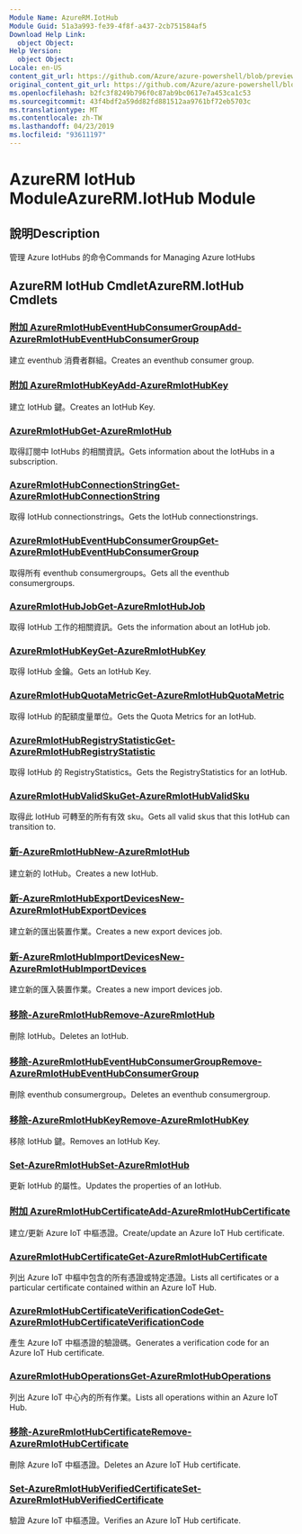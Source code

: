```yaml
---
Module Name: AzureRM.IotHub
Module Guid: 51a3a993-fe39-4f8f-a437-2cb751584af5
Download Help Link:
  object Object: 
Help Version:
  object Object: 
Locale: en-US
content_git_url: https://github.com/Azure/azure-powershell/blob/preview/src/ResourceManager/IotHub/Commands.IotHub/help/AzureRM.IotHub.md
original_content_git_url: https://github.com/Azure/azure-powershell/blob/preview/src/ResourceManager/IotHub/Commands.IotHub/help/AzureRM.IotHub.md
ms.openlocfilehash: b2fc3f8249b796f0c87ab9bc0617e7a453ca1c53
ms.sourcegitcommit: 43f4bdf2a59dd82fd881512aa9761bf72eb5703c
ms.translationtype: MT
ms.contentlocale: zh-TW
ms.lasthandoff: 04/23/2019
ms.locfileid: "93611197"
---
```

# <span data-ttu-id="94681-101">AzureRM IotHub Module</span><span class="sxs-lookup"><span data-stu-id="94681-101">AzureRM.IotHub Module</span></span>
## <span data-ttu-id="94681-102">說明</span><span class="sxs-lookup"><span data-stu-id="94681-102">Description</span></span>
<span data-ttu-id="94681-103">管理 Azure IotHubs 的命令</span><span class="sxs-lookup"><span data-stu-id="94681-103">Commands for Managing Azure IotHubs</span></span>

## <span data-ttu-id="94681-104">AzureRM IotHub Cmdlet</span><span class="sxs-lookup"><span data-stu-id="94681-104">AzureRM.IotHub Cmdlets</span></span>
### [<span data-ttu-id="94681-105">附加 AzureRmIotHubEventHubConsumerGroup</span><span class="sxs-lookup"><span data-stu-id="94681-105">Add-AzureRmIotHubEventHubConsumerGroup</span></span>](Add-AzureRmIotHubEventHubConsumerGroup.md)
<span data-ttu-id="94681-106">建立 eventhub 消費者群組。</span><span class="sxs-lookup"><span data-stu-id="94681-106">Creates an eventhub consumer group.</span></span>

### [<span data-ttu-id="94681-107">附加 AzureRmIotHubKey</span><span class="sxs-lookup"><span data-stu-id="94681-107">Add-AzureRmIotHubKey</span></span>](Add-AzureRmIotHubKey.md)
<span data-ttu-id="94681-108">建立 IotHub 鍵。</span><span class="sxs-lookup"><span data-stu-id="94681-108">Creates an IotHub Key.</span></span>

### [<span data-ttu-id="94681-109">AzureRmIotHub</span><span class="sxs-lookup"><span data-stu-id="94681-109">Get-AzureRmIotHub</span></span>](Get-AzureRmIotHub.md)
<span data-ttu-id="94681-110">取得訂閱中 IotHubs 的相關資訊。</span><span class="sxs-lookup"><span data-stu-id="94681-110">Gets information about the IotHubs in a subscription.</span></span>

### [<span data-ttu-id="94681-111">AzureRmIotHubConnectionString</span><span class="sxs-lookup"><span data-stu-id="94681-111">Get-AzureRmIotHubConnectionString</span></span>](Get-AzureRmIotHubConnectionString.md)
<span data-ttu-id="94681-112">取得 IotHub connectionstrings。</span><span class="sxs-lookup"><span data-stu-id="94681-112">Gets the IotHub connectionstrings.</span></span>

### [<span data-ttu-id="94681-113">AzureRmIotHubEventHubConsumerGroup</span><span class="sxs-lookup"><span data-stu-id="94681-113">Get-AzureRmIotHubEventHubConsumerGroup</span></span>](Get-AzureRmIotHubEventHubConsumerGroup.md)
<span data-ttu-id="94681-114">取得所有 eventhub consumergroups。</span><span class="sxs-lookup"><span data-stu-id="94681-114">Gets all the eventhub consumergroups.</span></span>

### [<span data-ttu-id="94681-115">AzureRmIotHubJob</span><span class="sxs-lookup"><span data-stu-id="94681-115">Get-AzureRmIotHubJob</span></span>](Get-AzureRmIotHubJob.md)
<span data-ttu-id="94681-116">取得 IotHub 工作的相關資訊。</span><span class="sxs-lookup"><span data-stu-id="94681-116">Gets the information about an IotHub job.</span></span>

### [<span data-ttu-id="94681-117">AzureRmIotHubKey</span><span class="sxs-lookup"><span data-stu-id="94681-117">Get-AzureRmIotHubKey</span></span>](Get-AzureRmIotHubKey.md)
<span data-ttu-id="94681-118">取得 IotHub 金鑰。</span><span class="sxs-lookup"><span data-stu-id="94681-118">Gets an IotHub Key.</span></span>

### [<span data-ttu-id="94681-119">AzureRmIotHubQuotaMetric</span><span class="sxs-lookup"><span data-stu-id="94681-119">Get-AzureRmIotHubQuotaMetric</span></span>](Get-AzureRmIotHubQuotaMetric.md)
<span data-ttu-id="94681-120">取得 IotHub 的配額度量單位。</span><span class="sxs-lookup"><span data-stu-id="94681-120">Gets the Quota Metrics for an IotHub.</span></span>

### [<span data-ttu-id="94681-121">AzureRmIotHubRegistryStatistic</span><span class="sxs-lookup"><span data-stu-id="94681-121">Get-AzureRmIotHubRegistryStatistic</span></span>](Get-AzureRmIotHubRegistryStatistic.md)
<span data-ttu-id="94681-122">取得 IotHub 的 RegistryStatistics。</span><span class="sxs-lookup"><span data-stu-id="94681-122">Gets the RegistryStatistics for an IotHub.</span></span>

### [<span data-ttu-id="94681-123">AzureRmIotHubValidSku</span><span class="sxs-lookup"><span data-stu-id="94681-123">Get-AzureRmIotHubValidSku</span></span>](Get-AzureRmIotHubValidSku.md)
<span data-ttu-id="94681-124">取得此 IotHub 可轉至的所有有效 sku。</span><span class="sxs-lookup"><span data-stu-id="94681-124">Gets all valid skus that this IotHub can transition to.</span></span>

### [<span data-ttu-id="94681-125">新-AzureRmIotHub</span><span class="sxs-lookup"><span data-stu-id="94681-125">New-AzureRmIotHub</span></span>](New-AzureRmIotHub.md)
<span data-ttu-id="94681-126">建立新的 IotHub。</span><span class="sxs-lookup"><span data-stu-id="94681-126">Creates a new IotHub.</span></span>

### [<span data-ttu-id="94681-127">新-AzureRmIotHubExportDevices</span><span class="sxs-lookup"><span data-stu-id="94681-127">New-AzureRmIotHubExportDevices</span></span>](New-AzureRmIotHubExportDevices.md)
<span data-ttu-id="94681-128">建立新的匯出裝置作業。</span><span class="sxs-lookup"><span data-stu-id="94681-128">Creates a new export devices job.</span></span>

### [<span data-ttu-id="94681-129">新-AzureRmIotHubImportDevices</span><span class="sxs-lookup"><span data-stu-id="94681-129">New-AzureRmIotHubImportDevices</span></span>](New-AzureRmIotHubImportDevices.md)
<span data-ttu-id="94681-130">建立新的匯入裝置作業。</span><span class="sxs-lookup"><span data-stu-id="94681-130">Creates a new import devices job.</span></span>

### [<span data-ttu-id="94681-131">移除-AzureRmIotHub</span><span class="sxs-lookup"><span data-stu-id="94681-131">Remove-AzureRmIotHub</span></span>](Remove-AzureRmIotHub.md)
<span data-ttu-id="94681-132">刪除 IotHub。</span><span class="sxs-lookup"><span data-stu-id="94681-132">Deletes an IotHub.</span></span>

### [<span data-ttu-id="94681-133">移除-AzureRmIotHubEventHubConsumerGroup</span><span class="sxs-lookup"><span data-stu-id="94681-133">Remove-AzureRmIotHubEventHubConsumerGroup</span></span>](Remove-AzureRmIotHubEventHubConsumerGroup.md)
<span data-ttu-id="94681-134">刪除 eventhub consumergroup。</span><span class="sxs-lookup"><span data-stu-id="94681-134">Deletes an eventhub consumergroup.</span></span>

### [<span data-ttu-id="94681-135">移除-AzureRmIotHubKey</span><span class="sxs-lookup"><span data-stu-id="94681-135">Remove-AzureRmIotHubKey</span></span>](Remove-AzureRmIotHubKey.md)
<span data-ttu-id="94681-136">移除 IotHub 鍵。</span><span class="sxs-lookup"><span data-stu-id="94681-136">Removes an IotHub Key.</span></span>

### [<span data-ttu-id="94681-137">Set-AzureRmIotHub</span><span class="sxs-lookup"><span data-stu-id="94681-137">Set-AzureRmIotHub</span></span>](Set-AzureRmIotHub.md)
<span data-ttu-id="94681-138">更新 IotHub 的屬性。</span><span class="sxs-lookup"><span data-stu-id="94681-138">Updates the properties of an IotHub.</span></span>

### [<span data-ttu-id="94681-139">附加 AzureRmIotHubCertificate</span><span class="sxs-lookup"><span data-stu-id="94681-139">Add-AzureRmIotHubCertificate</span></span>](Add-AzureRmIotHubCertificate.md)
<span data-ttu-id="94681-140">建立/更新 Azure IoT 中樞憑證。</span><span class="sxs-lookup"><span data-stu-id="94681-140">Create/update an Azure IoT Hub certificate.</span></span>

### [<span data-ttu-id="94681-141">AzureRmIotHubCertificate</span><span class="sxs-lookup"><span data-stu-id="94681-141">Get-AzureRmIotHubCertificate</span></span>](Get-AzureRmIotHubCertificate.md)
<span data-ttu-id="94681-142">列出 Azure IoT 中樞中包含的所有憑證或特定憑證。</span><span class="sxs-lookup"><span data-stu-id="94681-142">Lists all certificates or a particular certificate contained within an Azure IoT Hub.</span></span> 

### [<span data-ttu-id="94681-143">AzureRmIotHubCertificateVerificationCode</span><span class="sxs-lookup"><span data-stu-id="94681-143">Get-AzureRmIotHubCertificateVerificationCode</span></span>](Get-AzureRmIotHubCertificateVerificationCode.md)
<span data-ttu-id="94681-144">產生 Azure IoT 中樞憑證的驗證碼。</span><span class="sxs-lookup"><span data-stu-id="94681-144">Generates a verification code for an Azure IoT Hub certificate.</span></span> 

### [<span data-ttu-id="94681-145">AzureRmIotHubOperations</span><span class="sxs-lookup"><span data-stu-id="94681-145">Get-AzureRmIotHubOperations</span></span>](Get-AzureRmIotHubOperations.md)
<span data-ttu-id="94681-146">列出 Azure IoT 中心內的所有作業。</span><span class="sxs-lookup"><span data-stu-id="94681-146">Lists all operations within an Azure IoT Hub.</span></span> 

### [<span data-ttu-id="94681-147">移除-AzureRmIotHubCertificate</span><span class="sxs-lookup"><span data-stu-id="94681-147">Remove-AzureRmIotHubCertificate</span></span>](Remove-AzureRmIotHubCertificate.md)
<span data-ttu-id="94681-148">刪除 Azure IoT 中樞憑證。</span><span class="sxs-lookup"><span data-stu-id="94681-148">Deletes an Azure IoT Hub certificate.</span></span>

### [<span data-ttu-id="94681-149">Set-AzureRmIotHubVerifiedCertificate</span><span class="sxs-lookup"><span data-stu-id="94681-149">Set-AzureRmIotHubVerifiedCertificate</span></span>](Set-AzureRmIotHubVerifiedCertificate.md)
<span data-ttu-id="94681-150">驗證 Azure IoT 中樞憑證。</span><span class="sxs-lookup"><span data-stu-id="94681-150">Verifies an Azure IoT Hub certificate.</span></span> 
